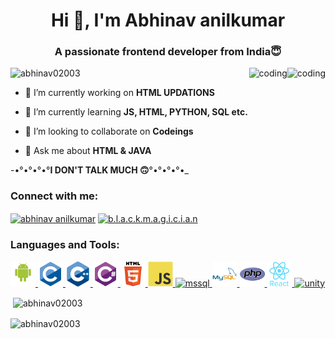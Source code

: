 <h1 align="center">Hi 👋, I'm Abhinav anilkumar</h1>
<h3 align="center">A passionate frontend developer from India😇</h3>
<img align="right" alt="coding" src="https://user-images.githubusercontent.com/74038190/271839856-3b4607a1-1cc6-41f1-926f-892ae880e7a5.gif"> 
 

<img align="right" alt="coding" src="https://gifdb.com/images/high/programming-angry-punching-keyboard-fw45yh2e39g24ylb.gif">

<p align="left"> <img src="https://komarev.com/ghpvc/?username=abhinav02003&label=Profile%20views&color=0e75b6&style=flat" alt="abhinav02003" /> </p>

- 🔭 I’m currently working on **HTML UPDATIONS**

- 🌱 I’m currently learning **JS, HTML, PYTHON, SQL etc.**

- 👯 I’m looking to collaborate on **Codeings**

- 💬 Ask me about **HTML & JAVA**

-•°•°•°•°**I DON'T TALK MUCH 🙃**°•°•°•°•_


<h3 align="left">Connect with me:</h3>
<p align="left">
<a href="https://linkedin.com/in/abhinav anilkumar" target="blank"><img align="center" src="https://raw.githubusercontent.com/rahuldkjain/github-profile-readme-generator/master/src/images/icons/Social/linked-in-alt.svg" alt="abhinav anilkumar" height="30" width="40" /></a>
<a href="https://instagram.com/b.l.a.c.k.m.a.g.i.c.i.a.n" target="blank"><img align="center" src="https://raw.githubusercontent.com/rahuldkjain/github-profile-readme-generator/master/src/images/icons/Social/instagram.svg" alt="b.l.a.c.k.m.a.g.i.c.i.a.n" height="30" width="40" /></a>
</p>

<h3 align="left">Languages and Tools:</h3>
<p align="left"> <a href="https://developer.android.com" target="_blank" rel="noreferrer"> <img src="https://raw.githubusercontent.com/devicons/devicon/master/icons/android/android-original-wordmark.svg" alt="android" width="40" height="40"/> </a> <a href="https://www.cprogramming.com/" target="_blank" rel="noreferrer"> <img src="https://raw.githubusercontent.com/devicons/devicon/master/icons/c/c-original.svg" alt="c" width="40" height="40"/> </a> <a href="https://www.w3schools.com/cpp/" target="_blank" rel="noreferrer"> <img src="https://raw.githubusercontent.com/devicons/devicon/master/icons/cplusplus/cplusplus-original.svg" alt="cplusplus" width="40" height="40"/> </a> <a href="https://www.w3schools.com/cs/" target="_blank" rel="noreferrer"> <img src="https://raw.githubusercontent.com/devicons/devicon/master/icons/csharp/csharp-original.svg" alt="csharp" width="40" height="40"/> </a> <a href="https://www.w3.org/html/" target="_blank" rel="noreferrer"> <img src="https://raw.githubusercontent.com/devicons/devicon/master/icons/html5/html5-original-wordmark.svg" alt="html5" width="40" height="40"/> </a> <a href="https://developer.mozilla.org/en-US/docs/Web/JavaScript" target="_blank" rel="noreferrer"> <img src="https://raw.githubusercontent.com/devicons/devicon/master/icons/javascript/javascript-original.svg" alt="javascript" width="40" height="40"/> </a> <a href="https://www.microsoft.com/en-us/sql-server" target="_blank" rel="noreferrer"> <img src="https://www.svgrepo.com/show/303229/microsoft-sql-server-logo.svg" alt="mssql" width="40" height="40"/> </a> <a href="https://www.mysql.com/" target="_blank" rel="noreferrer"> <img src="https://raw.githubusercontent.com/devicons/devicon/master/icons/mysql/mysql-original-wordmark.svg" alt="mysql" width="40" height="40"/> </a> <a href="https://www.php.net" target="_blank" rel="noreferrer"> <img src="https://raw.githubusercontent.com/devicons/devicon/master/icons/php/php-original.svg" alt="php" width="40" height="40"/> </a> <a href="https://reactjs.org/" target="_blank" rel="noreferrer"> <img src="https://raw.githubusercontent.com/devicons/devicon/master/icons/react/react-original-wordmark.svg" alt="react" width="40" height="40"/> </a> <a href="https://unity.com/" target="_blank" rel="noreferrer"> <img src="https://www.vectorlogo.zone/logos/unity3d/unity3d-icon.svg" alt="unity" width="40" height="40"/> </a> </p>

<p>&nbsp;<img align="center" src="https://github-readme-stats.vercel.app/api?username=abhinav02003&show_icons=true&locale=en" alt="abhinav02003" /></p>

<p><img align="center" src="https://github-readme-streak-stats.herokuapp.com/?user=abhinav02003&" alt="abhinav02003" /></p>


